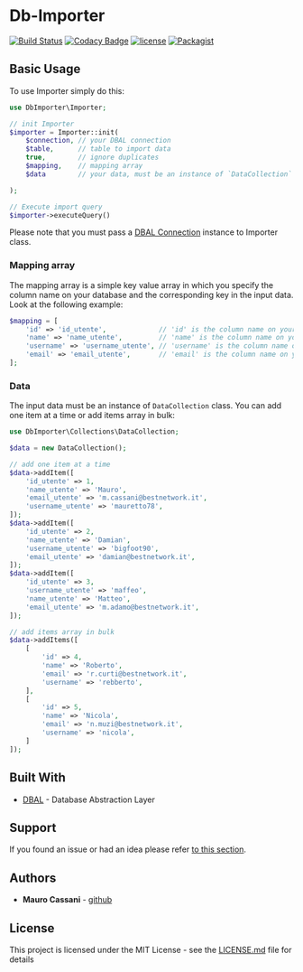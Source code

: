 # Db-Importer

[![Build Status](https://travis-ci.org/mauretto78/db-importer.svg?branch=master)](https://travis-ci.org/mauretto78/db-importer)
[![Codacy Badge](https://api.codacy.com/project/badge/Grade/61444b8259e642f990965fc843283ad7)](https://www.codacy.com/app/mauretto78/db-importer?utm_source=github.com&amp;utm_medium=referral&amp;utm_content=mauretto78/db-importer&amp;utm_campaign=Badge_Grade)
[![license](https://img.shields.io/github/license/mauretto78/db-importer.svg)]()
[![Packagist](https://img.shields.io/packagist/v/mauretto78/db-importer.svg)]()

## Basic Usage

To use Importer simply do this:

```php
use DbImporter\Importer;

// init Importer
$importer = Importer::init(
    $connection, // your DBAL connection
    $table,      // table to import data
    true,        // ignore duplicates
    $mapping,    // mapping array
    $data        // your data, must be an instance of `DataCollection` class.

);

// Execute import query
$importer->executeQuery()

```

Please note that you must pass a [DBAL Connection](http://www.doctrine-project.org/projects/dbal.html) instance to Importer class.

### Mapping array

The mapping array is a simple key value array in which you specify the column name on your database and the corresponding key in the input data. Look at the following example:

```php
$mapping = [
    'id' => 'id_utente',             // 'id' is the column name on your database. 'id_utente' is the key in input data
    'name' => 'name_utente',         // 'name' is the column name on your database. 'name_utente' is the key in input data
    'username' => 'username_utente', // 'username' is the column name on your database. 'username_utente' is the key in input data
    'email' => 'email_utente',       // 'email' is the column name on your database. 'email_utente' is the key in input data
];
```

### Data

The input data must be an instance of `DataCollection` class. You can add one item at a time or add items array in bulk: 

```php
use DbImporter\Collections\DataCollection;

$data = new DataCollection();

// add one item at a time
$data->addItem([
    'id_utente' => 1,
    'name_utente' => 'Mauro',
    'email_utente' => 'm.cassani@bestnetwork.it',
    'username_utente' => 'mauretto78',
]);
$data->addItem([
    'id_utente' => 2,
    'name_utente' => 'Damian',
    'username_utente' => 'bigfoot90',
    'email_utente' => 'damian@bestnetwork.it',
]);
$data->addItem([
    'id_utente' => 3,
    'username_utente' => 'maffeo',
    'name_utente' => 'Matteo',
    'email_utente' => 'm.adamo@bestnetwork.it',
]);

// add items array in bulk
$data->addItems([
    [
        'id' => 4,
        'name' => 'Roberto',
        'email' => 'r.curti@bestnetwork.it',
        'username' => 'rebberto',
    ],
    [
        'id' => 5,
        'name' => 'Nicola',
        'email' => 'n.muzi@bestnetwork.it',
        'username' => 'nicola',
    ]
]);

```

## Built With

* [DBAL](http://www.doctrine-project.org/projects/dbal.html) - Database Abstraction Layer

## Support

If you found an issue or had an idea please refer [to this section](https://github.com/mauretto78/db-importer/issues).

## Authors

* **Mauro Cassani** - [github](https://github.com/mauretto78)

## License

This project is licensed under the MIT License - see the [LICENSE.md](LICENSE.md) file for details
